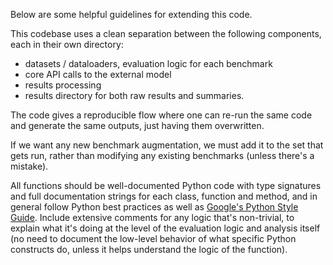 Below are some helpful guidelines for extending this code.

This codebase uses a clean separation between the following components, each in their own directory:
 * datasets / dataloaders, evaluation logic for each benchmark
 * core API calls to the external model
 * results processing
 * results directory for both raw results and summaries.

The code gives a reproducible flow where one can re-run the same code and generate the same outputs, just having them overwritten.

If we want any new benchmark augmentation, we must add it to the set that gets run, rather than modifying any existing benchmarks (unless there's a mistake).

All functions should be well-documented Python code with type signatures and full documentation strings for each class, function and method, and in general follow Python best practices as well as [Google's Python Style Guide](https://google.github.io/styleguide/pyguide.html). Include extensive comments for any logic that's non-trivial, to explain what it's doing at the level of the evaluation logic and analysis itself (no need to document the low-level behavior of what specific Python constructs do, unless it helps understand the logic of the function).
